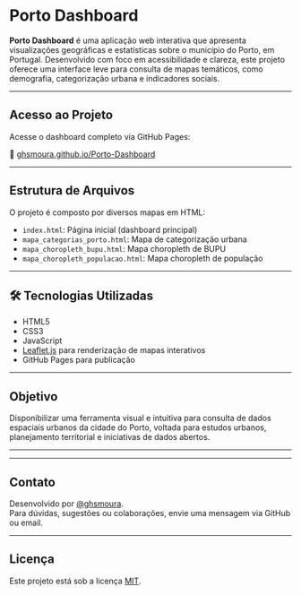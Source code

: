 #  Porto Dashboard

**Porto Dashboard** é uma aplicação web interativa que apresenta visualizações geográficas e estatísticas sobre o município do Porto, em Portugal. Desenvolvido com foco em acessibilidade e clareza, este projeto oferece uma interface leve para consulta de mapas temáticos, como demografia, categorização urbana e indicadores sociais.

---

##  Acesso ao Projeto

Acesse o dashboard completo via GitHub Pages:

🔗 [ghsmoura.github.io/Porto-Dashboard](https://ghsmoura.github.io/Porto-Dashboard/)

---

##  Estrutura de Arquivos

O projeto é composto por diversos mapas em HTML:

- `index.html`: Página inicial (dashboard principal)
- `mapa_categorias_porto.html`: Mapa de categorização urbana
- `mapa_choropleth_bupu.html`: Mapa choropleth de BUPU
- `mapa_choropleth_populacao.html`: Mapa choropleth de população

---

## 🛠️ Tecnologias Utilizadas

- HTML5
- CSS3
- JavaScript
- [Leaflet.js](https://leafletjs.com/) para renderização de mapas interativos
- GitHub Pages para publicação

---

##  Objetivo

Disponibilizar uma ferramenta visual e intuitiva para consulta de dados espaciais urbanos da cidade do Porto, voltada para estudos urbanos, planejamento territorial e iniciativas de dados abertos.

---



---

##  Contato

Desenvolvido por [@ghsmoura](https://github.com/ghsmoura).  
Para dúvidas, sugestões ou colaborações, envie uma mensagem via GitHub ou email.

---

##  Licença

Este projeto está sob a licença [MIT](LICENSE).
